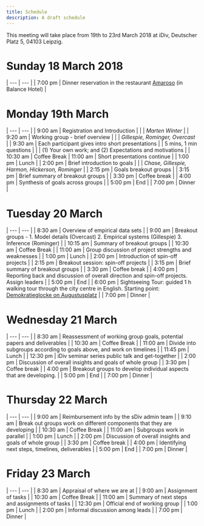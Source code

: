 ```yaml
---
title: Schedule
description: A draft schedule
---
```

This meeting will take place from 19th to 23rd March 2018 at iDiv, Deutscher Platz 5, 04103 Leipzig.

# Sunday 18 March 2018

| --- | --- |
| 7:00 pm | Dinner reservation in the restaurant [Amaroso](https://www.amaroso-leipzig.de/) (in Balance Hotel) |

# Monday 19th March

| --- | --- |
| 9:00 am  |	Registration and Introduction |
|          | *Marten Winter* |
| 9:20 am  | Working group - brief overview |
|          | *Gillespie, Rominger, Overcast* |
| 9:30 am  | Each participant gives intro short presentations
|          | 5 mins, 1 min questions |
|          | (1) Your own work; and (2) Expectations and motivations |
| 10:30 am | Coffee Break
| 11:00 am | Short presentations continue |
| 1:00 pm	 | Lunch |
| 2:00 pm	 | Brief introduction to goals |
|          | *Chase, Gillespie, Harmon, Hickerson, Rominger* |
| 2:15 pm  | Goals breakout groups |
| 3:15 pm  | Brief summary of breakout groups |
| 3:30 pm  | Coffee break |
| 4:00 pm  | Synthesis of goals across groups |
| 5:00 pm  | End |
| 7:00 pm  | Dinner |

# Tuesday 20 March

| --- | --- |
| 8:30 am  |	Overview of empirical data sets |
| 9:00 am  | Breakout groups - 1. Model details (Overcast) 2. Empirical systems (Gillespie) 3. Inference (Rominger) |
| 10:15 am | Summary of breakout groups |
| 10:30 am | Coffee Break |
| 11:00 am | Group discussion of project strengths and weaknesses |
| 1:00 pm	 | Lunch |
| 2:00 pm  | Introduction of spin-off projects |
| 2:15 pm	 | Breakout session: spin-off projects |
| 3:15 pm  | Brief summary of breakout groups |
| 3:30 pm  | Coffee break |
| 4:00 pm  | Reporting back and discussion of overall direction and spin-off projects. Assign leaders |
| 5:00 pm  | End |
| 6:00 pm  | Sightseeing Tour: guided 1 h walking tour through the city centre in English. Starting point: [Demokratieglocke on Augustusplatz](https://goo.gl/maps/XCwxnSjUqyN2) |
| 7:00 pm  | Dinner |


# Wednesday 21 March

| --- | --- |
| 8:30 am  |	Reassessment of working group goals, potential papers and deliverables |
| 10:30 am | Coffee Break |
| 11:00 am | Divide into subgroups according to goals above, and work on timelines |
| 11:45 pm	 | Lunch |
| 12:30 pm  | iDiv seminar series public talk and get-together |
| 2:00 pm	 | Discussion of overall insights and goals of whole group |
| 3:30 pm  | Coffee break |
| 4:00 pm  | Breakout groups to develop individual aspects that are developing. |
| 5:00 pm  | End |
| 7:00 pm  | Dinner |



# Thursday 22 March

| --- | --- |
| 9:00 am  | Reimbursement info by the sDiv admin team |
| 9:10 am | Break out groups work on different components that they are developing |
| 10:30 am | Coffee Break |
| 11:00 am | Subgroups work in parallel |
| 1:00 pm	 | Lunch |
| 2:00 pm  | Discussion of overall insights and goals of whole group  |
| 3:30 pm  | Coffee break |
| 4:00 pm  | Identifying next steps, timelines, deliverables |
| 5:00 pm  | End |
| 7:00 pm  | Dinner |

# Friday 23 March

| --- | --- |
| 8:30 am | Appraisal of where we are at |
| 9:00 am  | Assignment of tasks |
| 10:30 am | Coffee Break |
| 11:00 am | Summary of next steps and assignments of tasks |
| 12:30 pm | Official end of working group |
| 1:00 pm	 | Lunch |
| 2:00 pm  | Informal discussion among leads |
| 7:00 pm  | Dinner |
